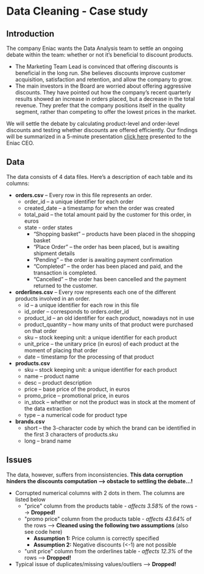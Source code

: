 # Data Cleaning - Case study
## Introduction
The company Eniac wants the Data Analysis team to settle an ongoing debate within the team: whether or not it’s beneficial to discount products.

- The Marketing Team Lead is convinced that offering discounts is beneficial in the long run. She believes discounts improve customer acquisition, satisfaction and retention, and allow the company to grow.
- The main investors in the Board are worried about offering aggressive discounts. They have pointed out how the company’s recent quarterly results showed an increase in orders placed, but a decrease in the total revenue. They prefer that the company positions itself in the quality segment, rather than competing to offer the lowest prices in the market.

We will settle the debate by calculating product-level and order-level discounts and testing whether discounts are offered efficiently. Our findings will be summarized in a 5-minute presentation [click here]([https://link-url-here.org](https://docs.google.com/presentation/d/1jNubrzZlCHuaJ7_pp88AUhXJDCow6Q3ySpCZ4KALq-c/edit#slide=id.gc6f980f91_0_10)) presented to the Eniac CEO.

## Data
The data consists of 4 data files. Here’s a description of each table and its columns:
- **orders.csv** – Every row in this file represents an order.
    - order_id – a unique identifier for each order
    - created_date – a timestamp for when the order was created
    - total_paid – the total amount paid by the customer for this order, in euros
    - state - order states
        - “Shopping basket” – products have been placed in the shopping basket
        - “Place Order” – the order has been placed, but is awaiting shipment details
        - “Pending” – the order is awaiting payment confirmation
        - “Completed” – the order has been placed and paid, and the transaction is completed.
        - “Cancelled” – the order has been cancelled and the payment returned to the customer.
- **orderlines.csv** – Every row represents each one of the different products involved in an order.
    - id – a unique identifier for each row in this file
    - id_order – corresponds to orders.order_id
    - product_id – an old identifier for each product, nowadays not in use
    - product_quantity – how many units of that product were purchased on that order
    - sku – stock keeping unit: a unique identifier for each product
    - unit_price – the unitary price (in euros) of each product at the moment of placing that order
    - date – timestamp for the processing of that product
- **products.csv**
    - sku – stock keeping unit: a unique identifier for each product
    - name – product name
    - desc – product description
    - price – base price of the product, in euros
    - promo_price – promotional price, in euros
    - in_stock – whether or not the product was in stock at the moment of the data extraction
    - type – a numerical code for product type
- **brands.csv**
    - short – the 3-character code by which the brand can be identified in the first 3 characters of products.sku
    - long – brand name

## Issues
The data, however, suffers from inconsistencies. **This data corruption hinders the discounts computation --> obstacle to settling the debate...!** 
- Corrupted numerical columns with 2 dots in them. The columns are listed below
    - "price" column from the products table - _affects 3.58%_ of the rows --> **Dropped!**
    - "promo price" column from the products table - _affects 43.64%_ of the rows --> **Cleaned using the following two assumptions** (also see code here)
        - **Assumption 1:** Price column is correctly specified
        - **Assumption 2:** Negative discounts (<-1) are not possible
    - "unit price" column from the orderlines table - _affects 12.3%_ of the rows --> **Dropped!**
- Typical issue of duplicates/missing values/outliers --> **Dropped!**

